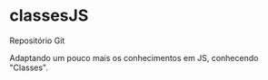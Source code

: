 # classesJS

Repositório Git

Adaptando um pouco mais os conhecimentos em JS, conhecendo "Classes".
